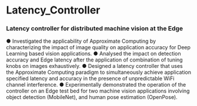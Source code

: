 # Latency_Controller
### Latency controller for distributed machine vision at the Edge
● Investigated the applicability of Approximate Computing by characterizing the impact of image quality on application accuracy for Deep Learning based vision applications.
● Analysed the impact on detection accuracy and Edge latency after the application of combination of tuning knobs on images exhaustively.
● Designed a latency controller that uses the Approximate Computing paradigm to simultaneously achieve application specified latency and accuracy in the presence of unpredictable WiFi channel interference.
● Experimentally demonstrated the operation of the controller on an Edge test bed for two machine vision applications involving object detection (MobileNet), and human pose estimation (OpenPose).
